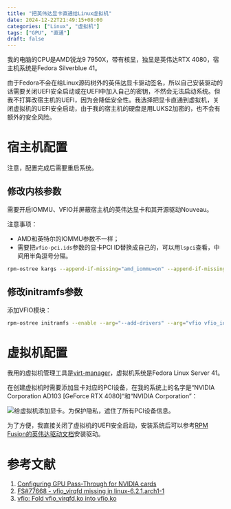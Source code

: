```yaml
---
title: "把英伟达显卡直通给Linux虚拟机"
date: 2024-12-22T21:49:15+08:00
categories: ["Linux", "虚拟机"]
tags: ["GPU", "直通"]
draft: false
---
```


我的电脑的CPU是AMD锐龙9 7950X，带有核显，独显是英伟达RTX 4080，宿主机系统是Fedora Silverblue 41。

由于Fedora不会在给Linux源码树外的英伟达显卡驱动签名，所以自己安装驱动的话需要关闭UEFI安全启动或在UEFI中加入自己的密钥，不然会无法启动系统。但我不打算改宿主机的UEFI，因为会降低安全性。我选择把显卡直通到虚拟机，关闭虚拟机的UEFI安全启动，由于我的宿主机的硬盘是用LUKS2加密的，也不会有额外的安全风险。

# 宿主机配置

注意，配置完成后需要重启系统。

## 修改内核参数

需要开启IOMMU、VFIO并屏蔽宿主机的英伟达显卡和其开源驱动Nouveau。

注意事项：

* AMD和英特尔的IOMMU参数不一样；
* 需要把`vfio-pci.ids`参数的显卡PCI ID替换成自己的，可以用`lspci`查看，中间用半角逗号分隔。

```bash
rpm-ostree kargs --append-if-missing="amd_iommu=on" --append-if-missing="iommu=pt" --append-if-missing="rd.driver.pre=vfio_pci" --append-if-missing=rd.driver.blacklist=nouveau --append-if-missing=modprobe.blacklist=nouveau --append-if-missing="vfio-pci.ids=XXXX,YYYY"
```

## 修改initramfs参数

添加VFIO模块：

```bash
rpm-ostree initramfs --enable --arg="--add-drivers" --arg="vfio vfio_iommu_type1 vfio_pci"
```

# 虚拟机配置


我用的虚拟机管理工具是[virt-manager](https://virt-manager.org/)，虚拟机系统是Fedora Linux Server 41。

在创建虚拟机时需要添加显卡对应的PCI设备，在我的系统上的名字是“NVIDIA Corporation AD103 [GeForce RTX 4080]“和“NVIDIA Corporation”：

![给虚拟机添加显卡。为保护隐私，遮住了所有PCI设备信息。](https://blog-files.junjie.pro/images/a046ef14-227f-4adc-9431-29d89db0a4aa)

为了方便，我直接关闭了虚拟机的UEFI安全启动，安装系统后可以参考[RPM Fusion的英伟达驱动文档](https://rpmfusion.org/Howto/NVIDIA)安装驱动。

# 参考文献

1. [Configuring GPU Pass-Through for NVIDIA cards](https://doc.opensuse.org/documentation/leap/virtualization/html/book-virtualization/app-gpu-passthru.html)
2. [FS#77668 - vfio_virqfd missing in linux-6.2.1.arch1-1](https://bugs.archlinux.org/task/77668)
3. [vfio: Fold vfio_virqfd.ko into vfio.ko](https://git.kernel.org/pub/scm/linux/kernel/git/torvalds/linux.git/commit/?id=e2d55709398e62cf53e5c7df3758ae52cc62d63a)
